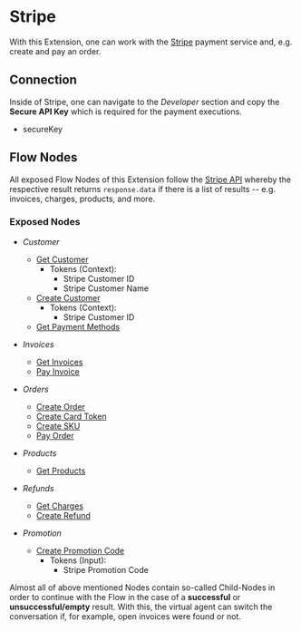 # Stripe

With this Extension, one can work with the [Stripe](https://stripe.com) payment service and, e.g. create and pay an order.

## Connection

Inside of Stripe, one can navigate to the *Developer* section and copy the **Secure API Key** which is required for the payment executions.

- secureKey

## Flow Nodes

All exposed Flow Nodes of this Extension follow the [Stripe API](https://stripe.com/docs/api?lang=node) whereby the respective result returns `response.data` if there is a list of results -- e.g. invoices, charges, products, and more.

### Exposed Nodes

- *Customer*
  - [Get Customer](https://stripe.com/docs/api/customers/list?lang=node)
    - Tokens (Context):
      - Stripe Customer ID
      - Stripe Customer Name
  - [Create Customer](https://stripe.com/docs/api/customers/create?lang=node)
    - Tokens (Context):
      - Stripe Customer ID
  - [Get Payment Methods](https://stripe.com/docs/api/cards/list?lang=node)
- *Invoices*
  - [Get Invoices](https://stripe.com/docs/api/invoices/list?lang=node)
  - [Pay Invoice](https://stripe.com/docs/api/invoices/pay)
- *Orders*
  - [Create Order](https://stripe.com/docs/api/orders/create)
  - [Create Card Token](https://stripe.com/docs/api/tokens/create_card)
  - [Create SKU](https://stripe.com/docs/api/skus/create)
  - [Pay Order](https://stripe.com/docs/api/orders/pay?lang=node)

- *Products*
  - [Get Products](https://stripe.com/docs/api/products/list)
- *Refunds*
  - [Get Charges](https://stripe.com/docs/api/charges/list)
  - [Create Refund](https://stripe.com/docs/api/refunds/create)
- *Promotion*
  - [Create Promotion Code](https://stripe.com/docs/api/promotion_codes/create)
    - Tokens (Input):
      - Stripe Promotion Code

Almost all of above mentioned Nodes contain so-called Child-Nodes in order to continue with the Flow in the case of a **successful** or **unsuccessful/empty** result. With this, the virtual agent can switch the conversation if, for example, open invoices were found or not.